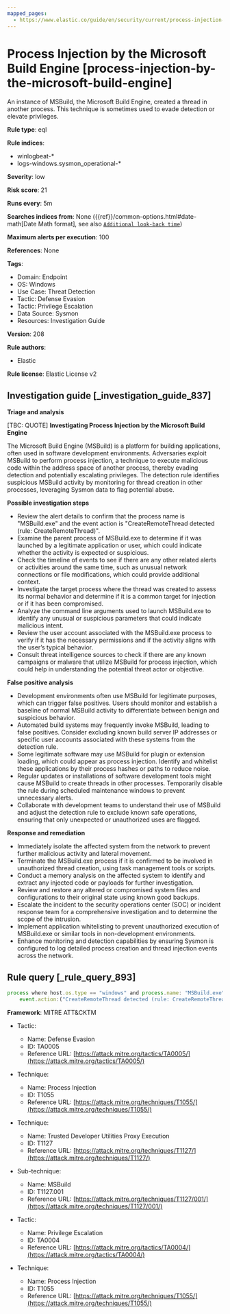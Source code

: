 ```yaml
---
mapped_pages:
  - https://www.elastic.co/guide/en/security/current/process-injection-by-the-microsoft-build-engine.html
---
```


# Process Injection by the Microsoft Build Engine [process-injection-by-the-microsoft-build-engine]

An instance of MSBuild, the Microsoft Build Engine, created a thread in another process. This technique is sometimes used to evade detection or elevate privileges.

**Rule type**: eql

**Rule indices**:

* winlogbeat-*
* logs-windows.sysmon_operational-*

**Severity**: low

**Risk score**: 21

**Runs every**: 5m

**Searches indices from**: None ({{ref}}/common-options.html#date-math[Date Math format], see also [`Additional look-back time`](docs-content://solutions/security/detect-and-alert/create-detection-rule.md#rule-schedule))

**Maximum alerts per execution**: 100

**References**: None

**Tags**:

* Domain: Endpoint
* OS: Windows
* Use Case: Threat Detection
* Tactic: Defense Evasion
* Tactic: Privilege Escalation
* Data Source: Sysmon
* Resources: Investigation Guide

**Version**: 208

**Rule authors**:

* Elastic

**Rule license**: Elastic License v2

## Investigation guide [_investigation_guide_837]

**Triage and analysis**

[TBC: QUOTE]
**Investigating Process Injection by the Microsoft Build Engine**

The Microsoft Build Engine (MSBuild) is a platform for building applications, often used in software development environments. Adversaries exploit MSBuild to perform process injection, a technique to execute malicious code within the address space of another process, thereby evading detection and potentially escalating privileges. The detection rule identifies suspicious MSBuild activity by monitoring for thread creation in other processes, leveraging Sysmon data to flag potential abuse.

**Possible investigation steps**

* Review the alert details to confirm that the process name is "MSBuild.exe" and the event action is "CreateRemoteThread detected (rule: CreateRemoteThread)".
* Examine the parent process of MSBuild.exe to determine if it was launched by a legitimate application or user, which could indicate whether the activity is expected or suspicious.
* Check the timeline of events to see if there are any other related alerts or activities around the same time, such as unusual network connections or file modifications, which could provide additional context.
* Investigate the target process where the thread was created to assess its normal behavior and determine if it is a common target for injection or if it has been compromised.
* Analyze the command line arguments used to launch MSBuild.exe to identify any unusual or suspicious parameters that could indicate malicious intent.
* Review the user account associated with the MSBuild.exe process to verify if it has the necessary permissions and if the activity aligns with the user’s typical behavior.
* Consult threat intelligence sources to check if there are any known campaigns or malware that utilize MSBuild for process injection, which could help in understanding the potential threat actor or objective.

**False positive analysis**

* Development environments often use MSBuild for legitimate purposes, which can trigger false positives. Users should monitor and establish a baseline of normal MSBuild activity to differentiate between benign and suspicious behavior.
* Automated build systems may frequently invoke MSBuild, leading to false positives. Consider excluding known build server IP addresses or specific user accounts associated with these systems from the detection rule.
* Some legitimate software may use MSBuild for plugin or extension loading, which could appear as process injection. Identify and whitelist these applications by their process hashes or paths to reduce noise.
* Regular updates or installations of software development tools might cause MSBuild to create threads in other processes. Temporarily disable the rule during scheduled maintenance windows to prevent unnecessary alerts.
* Collaborate with development teams to understand their use of MSBuild and adjust the detection rule to exclude known safe operations, ensuring that only unexpected or unauthorized uses are flagged.

**Response and remediation**

* Immediately isolate the affected system from the network to prevent further malicious activity and lateral movement.
* Terminate the MSBuild.exe process if it is confirmed to be involved in unauthorized thread creation, using task management tools or scripts.
* Conduct a memory analysis on the affected system to identify and extract any injected code or payloads for further investigation.
* Review and restore any altered or compromised system files and configurations to their original state using known good backups.
* Escalate the incident to the security operations center (SOC) or incident response team for a comprehensive investigation and to determine the scope of the intrusion.
* Implement application whitelisting to prevent unauthorized execution of MSBuild.exe or similar tools in non-development environments.
* Enhance monitoring and detection capabilities by ensuring Sysmon is configured to log detailed process creation and thread injection events across the network.


## Rule query [_rule_query_893]

```js
process where host.os.type == "windows" and process.name: "MSBuild.exe" and
    event.action:("CreateRemoteThread detected (rule: CreateRemoteThread)", "CreateRemoteThread")
```

**Framework**: MITRE ATT&CKTM

* Tactic:

    * Name: Defense Evasion
    * ID: TA0005
    * Reference URL: [https://attack.mitre.org/tactics/TA0005/](https://attack.mitre.org/tactics/TA0005/)

* Technique:

    * Name: Process Injection
    * ID: T1055
    * Reference URL: [https://attack.mitre.org/techniques/T1055/](https://attack.mitre.org/techniques/T1055/)

* Technique:

    * Name: Trusted Developer Utilities Proxy Execution
    * ID: T1127
    * Reference URL: [https://attack.mitre.org/techniques/T1127/](https://attack.mitre.org/techniques/T1127/)

* Sub-technique:

    * Name: MSBuild
    * ID: T1127.001
    * Reference URL: [https://attack.mitre.org/techniques/T1127/001/](https://attack.mitre.org/techniques/T1127/001/)

* Tactic:

    * Name: Privilege Escalation
    * ID: TA0004
    * Reference URL: [https://attack.mitre.org/tactics/TA0004/](https://attack.mitre.org/tactics/TA0004/)

* Technique:

    * Name: Process Injection
    * ID: T1055
    * Reference URL: [https://attack.mitre.org/techniques/T1055/](https://attack.mitre.org/techniques/T1055/)



